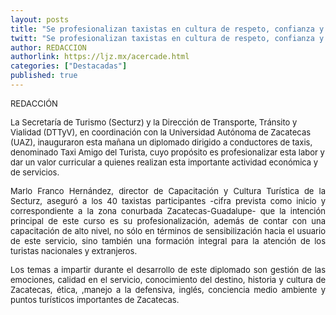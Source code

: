 ```yaml
---
layout: posts
title: "Se profesionalizan taxistas en cultura de respeto, confianza y buen trato a usuarios"
twitt: "Se profesionalizan taxistas en cultura de respeto, confianza y buen trato a usuarios"
author: REDACCION
authorlink: https://ljz.mx/acercade.html
categories: ["Destacadas"]
published: true
---
```

<p style="text-align: justify;">
  <span style="font-size: small;">REDACCIÓN</span>
</p>

<p style="text-align: justify;">
  <span style="font-size: small;"> </span>
</p>

<p style="text-align: justify;" />

<span style="font-size: small;" />La Secretaría de Turismo (Secturz) y la Dirección de Transporte, Tránsito y Vialidad (DTTyV), en coordinación con la Universidad Autónoma de Zacatecas (UAZ), inauguraron esta mañana un diplomado dirigido a conductores de taxis, denominado Taxi Amigo del Turista, cuyo propósito es profesionalizar esta labor y dar un valor curricular a quienes realizan esta importante actividad económica y de servicios. </span></p> <p style="text-align: justify;">
  <span style="font-size: small;"> </span>
</p>

<p style="text-align: justify;">
  <span style="font-size: small;">Marlo Franco Hernández, director de Capacitación y Cultura Turística de la Secturz, aseguró a los 40 taxistas participantes -cifra prevista como inicio y correspondiente a la zona conurbada Zacatecas-Guadalupe- que la intención principal de este curso es su profesionalización, además de contar con una capacitación de alto nivel, no sólo en términos de sensibilización hacia el usuario de este servicio, sino también una formación integral para la atención de los turistas nacionales y extranjeros.</span>
</p>

<p style="text-align: justify;">
  <span style="font-size: small;"></span>
</p>

<p style="text-align: justify;">
  <span style="font-size: small;"> </span>
</p>

<p style="text-align: justify;">
  <span style="font-size: small;">Los temas a impartir durante el desarrollo de este diplomado son gestión de las emociones, calidad en el servicio, conocimiento del destino, historia y cultura de Zacatecas, ética, ,manejo a la defensiva, inglés, conciencia medio ambiente y puntos turísticos importantes de Zacatecas.</span>
</p>
